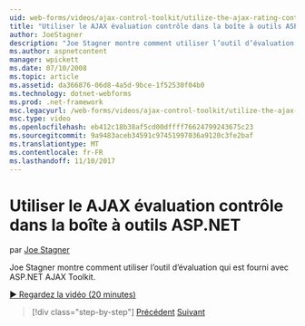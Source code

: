 ```yaml
---
uid: web-forms/videos/ajax-control-toolkit/utilize-the-ajax-rating-control-in-the-aspnet-toolkit
title: "Utiliser le AJAX évaluation contrôle dans la boîte à outils ASP.NET | Documents Microsoft"
author: JoeStagner
description: "Joe Stagner montre comment utiliser l’outil d’évaluation qui est fourni avec ASP.NET AJAX Toolkit."
ms.author: aspnetcontent
manager: wpickett
ms.date: 07/10/2008
ms.topic: article
ms.assetid: da366876-06d8-4a5d-9bce-1f52530f04b0
ms.technology: dotnet-webforms
ms.prod: .net-framework
msc.legacyurl: /web-forms/videos/ajax-control-toolkit/utilize-the-ajax-rating-control-in-the-aspnet-toolkit
msc.type: video
ms.openlocfilehash: eb412c18b38af5cd00dffff76624799243675c23
ms.sourcegitcommit: 9a9483aceb34591c97451997036a9120c3fe2baf
ms.translationtype: MT
ms.contentlocale: fr-FR
ms.lasthandoff: 11/10/2017
---
```

<a name="utilize-the-ajax-rating-control-in-the-aspnet-toolkit"></a>Utiliser le AJAX évaluation contrôle dans la boîte à outils ASP.NET
====================
par [Joe Stagner](https://github.com/JoeStagner)

Joe Stagner montre comment utiliser l’outil d’évaluation qui est fourni avec ASP.NET AJAX Toolkit.

[&#9654; Regardez la vidéo (20 minutes)](https://channel9.msdn.com/Blogs/ASP-NET-Site-Videos/utilize-the-ajax-rating-control-in-the-aspnet-toolkit)

>[!div class="step-by-step"]
[Précédent](how-do-i-the-ajax-toolkit-reorder-control.md)
[Suivant](control-extenders.md)
